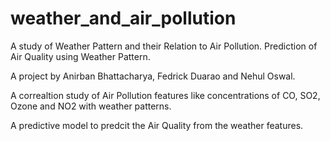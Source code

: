 # weather_and_air_pollution
A study of Weather Pattern and their Relation to Air Pollution. Prediction of Air Quality using Weather Pattern.

A project by Anirban Bhattacharya, Fedrick Duarao and Nehul Oswal.

A correaltion study of Air Pollution features like concentrations of CO, SO2, Ozone and NO2 with weather patterns. 

A predictive model to predcit the Air Quality from the weather features.
